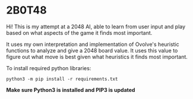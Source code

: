 # 2B0T48
Hi! This is my attempt at a 2048 AI, able to learn from user input and play based on what aspects of the game it finds most important.

It uses my own interpretation and implementation of Ovolve's heuristic functions to analyze and give a 2048 board value. It uses this value to figure out what move is best given what heuristics it finds most important.

To install required python libraries:
```
python3 -m pip install -r requirements.txt
```
**Make sure Python3 is installed and PIP3 is updated**

